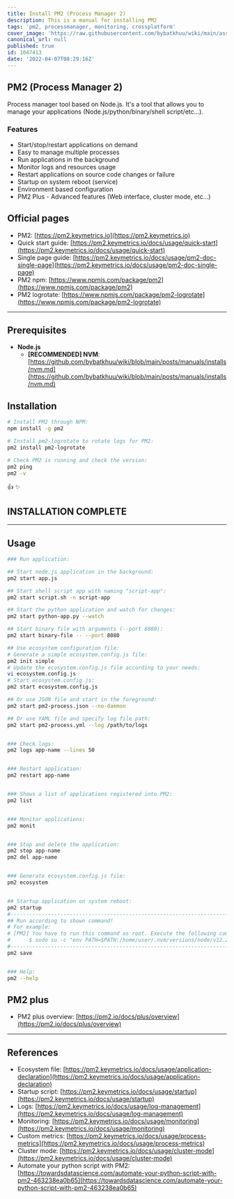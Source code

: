 ```yaml
---
title: Install PM2 (Process Manager 2)
description: This is a manual for installing PM2
tags: 'pm2, processmanager, monitoring, crossplatform'
cover_image: 'https://raw.githubusercontent.com/bybatkhuu/wiki/main/assets/images/pm2.png'
canonical_url: null
published: true
id: 1047413
date: '2022-04-07T08:29:16Z'
---
```


## PM2 (Process Manager 2)

Process manager tool based on Node.js.
It's a tool that allows you to manage your applications (Node.js/python/binary/shell script/etc...).

### Features

- Start/stop/restart applications on demand
- Easy to manage multiple processes
- Run applications in the background
- Monitor logs and resources usage
- Restart applications on source code changes or failure
- Startup on system reboot (service)
- Environment based configuration
- PM2 Plus - Advanced features (Web interface, cluster mode, etc...)

## Official pages

- PM2: [https://pm2.keymetrics.io](https://pm2.keymetrics.io)
- Quick start guide: [https://pm2.keymetrics.io/docs/usage/quick-start](https://pm2.keymetrics.io/docs/usage/quick-start)
- Single page guide: [https://pm2.keymetrics.io/docs/usage/pm2-doc-single-page](https://pm2.keymetrics.io/docs/usage/pm2-doc-single-page)
- PM2 npm: [https://www.npmjs.com/package/pm2](https://www.npmjs.com/package/pm2)
- PM2 logrotate: [https://www.npmjs.com/package/pm2-logrotate](https://www.npmjs.com/package/pm2-logrotate)

---

## Prerequisites

- **Node.js**
    - **[RECOMMENDED] NVM**: [https://github.com/bybatkhuu/wiki/blob/main/posts/manuals/installs/nvm.md](https://github.com/bybatkhuu/wiki/blob/main/posts/manuals/installs/nvm.md)

## Installation

```sh
# Install PM2 through NPM:
npm install -g pm2

# Install pm2-logrotate to rotate logs for PM2:
pm2 install pm2-logrotate

# Check PM2 is running and check the version:
pm2 ping
pm2 -v
```

:thumbsup: :sparkles:

## INSTALLATION COMPLETE

---

## Usage

```sh
### Run application:

## Start node.js application in the background:
pm2 start app.js

## Start shell script app with naming "script-app":
pm2 start script.sh -n script-app

## Start the python application and watch for changes:
pm2 start python-app.py --watch

## Start binary file with arguments (--port 8080):
pm2 start binary-file -- --port 8080

## Use ecosystem configuration file:
# Generate a simple ecosystem.config.js file:
pm2 init simple
# Update the ecosystem.config.js file according to your needs:
vi ecosystem.config.js
# Start ecosystem.config.js:
pm2 start ecosystem.config.js

## Or use JSON file and start in the foreground:
pm2 start pm2-process.json --no-daemon

## Or use YAML file and specify log file path:
pm2 start pm2-process.yml --log /path/to/logs


### Check logs:
pm2 logs app-name --lines 50


### Restart application:
pm2 restart app-name


### Shows a list of applications registered into PM2:
pm2 list


### Monitor applications:
pm2 monit


### Stop and delete the application:
pm2 stop app-name
pm2 del app-name


### Generate ecosystem.config.js file:
pm2 ecosystem


## Startup application on system reboot:
pm2 startup
#--------------------------------------------------------------------------------
## Run according to shown command!
# For example:
# [PM2] You have to run this command as root. Execute the following command:
#      $ sudo su -c "env PATH=$PATH:/home/user/.nvm/versions/node/v12.20.1/bin pm2 startup <distribution> -u <user> --hp <home-path>"
#--------------------------------------------------------------------------------
pm2 save


### Help:
pm2 --help
```

## PM2 plus

- PM2 plus overview: [https://pm2.io/docs/plus/overview](https://pm2.io/docs/plus/overview)

---

## References

- Ecosystem file: [https://pm2.keymetrics.io/docs/usage/application-declaration](https://pm2.keymetrics.io/docs/usage/application-declaration)
- Startup script: [https://pm2.keymetrics.io/docs/usage/startup](https://pm2.keymetrics.io/docs/usage/startup)
- Logs: [https://pm2.keymetrics.io/docs/usage/log-management](https://pm2.keymetrics.io/docs/usage/log-management)
- Monitoring: [https://pm2.keymetrics.io/docs/usage/monitoring](https://pm2.keymetrics.io/docs/usage/monitoring)
- Custom metrics: [https://pm2.keymetrics.io/docs/usage/process-metrics](https://pm2.keymetrics.io/docs/usage/process-metrics)
- Cluster mode: [https://pm2.keymetrics.io/docs/usage/cluster-mode](https://pm2.keymetrics.io/docs/usage/cluster-mode)
- Automate your python script with PM2: [https://towardsdatascience.com/automate-your-python-script-with-pm2-463238ea0b65](https://towardsdatascience.com/automate-your-python-script-with-pm2-463238ea0b65)

